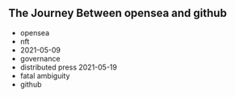 ## The Journey Between opensea and github
- opensea
- nft
- 2021-05-09
- governance
- distributed press 2021-05-19
- fatal ambiguity
- github
